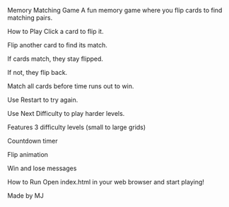 Memory Matching Game
A fun memory game where you flip cards to find matching pairs.

How to Play
Click a card to flip it.

Flip another card to find its match.

If cards match, they stay flipped.

If not, they flip back.

Match all cards before time runs out to win.

Use Restart to try again.

Use Next Difficulty to play harder levels.

Features
3 difficulty levels (small to large grids)

Countdown timer

Flip animation

Win and lose messages

How to Run
Open index.html in your web browser and start playing!

Made by
MJ